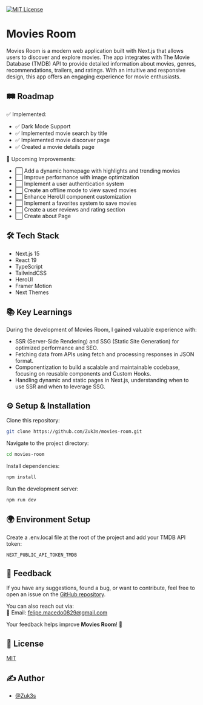 <!--
## 📸 Screenshot

![App Screenshot](https://via.placeholder.com/468x300?text=App+Screenshot+Here)
-->


[![MIT License](https://img.shields.io/badge/License-MIT-green.svg)](https://choosealicense.com/licenses/mit/)

# Movies Room

Movies Room is a modern web application built with Next.js that allows users to discover and explore movies. The app integrates with The Movie Database (TMDB) API to provide detailed information about movies, genres, recommendations, trailers, and ratings. With an intuitive and responsive design, this app offers an engaging experience for movie enthusiasts.

<!-- 
## 🎥 Demonstration

Insira um gif ou um link de alguma demonstração
-->

## 🛤️ Roadmap  

✅ Implemented:  
- ✅ Dark Mode Support  
- ✅ Implemented movie search by title  
- ✅ Implemented movie discorver page
- ✅ Created a movie details page  

🚀 Upcoming Improvements:  
- ⬜ Add a dynamic homepage with highlights and trending movies  
- ⬜ Improve performance with image optimization  
- ⬜ Implement a user authentication system  
- ⬜ Create an offline mode to view saved movies  
- ⬜ Enhance HeroUI component customization  
- ⬜ Implement a favorites system to save movies  
- ⬜ Create a user reviews and rating section  
- ⬜ Create about Page

## 🛠️ Tech Stack

- Next.js 15
- React 19
- TypeScript
- TailwindCSS
- HeroUI
- Framer Motion
- Next Themes

## 📚 Key Learnings

During the development of Movies Room, I gained valuable experience with:

- SSR (Server-Side Rendering) and SSG (Static Site Generation) for optimized performance and SEO.
- Fetching data from APIs using fetch and processing responses in JSON format.
- Componentization to build a scalable and maintainable codebase, focusing on reusable components and Custom Hooks.
- Handling dynamic and static pages in Next.js, understanding when to use SSR and when to leverage SSG.

## ⚙️ Setup & Installation
Clone this repository:

```bash
git clone https://github.com/Zuk3s/movies-room.git
```

Navigate to the project directory:
```bash
cd movies-room
```

Install dependencies:
```bash
npm install
```

Run the development server:
```bash
npm run dev
```
    
## 🌍 Environment Setup

Create a .env.local file at the root of the project and add your TMDB API token:

`NEXT_PUBLIC_API_TOKEN_TMDB`

## 💬 Feedback  

If you have any suggestions, found a bug, or want to contribute, feel free to open an issue on the [GitHub repository](https://github.com/Zuk3s/movies-room/issues).  

You can also reach out via:  
📧 Email: felipe.macedo0829@gmail.com

Your feedback helps improve **Movies Room**! 🚀  

<!-- 
## 📖 Reference
-->

## 📜 License

[MIT](https://choosealicense.com/licenses/mit/)


## ✍️ Author

- [@Zuk3s](https://www.github.com/Zuk3s)


